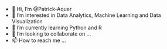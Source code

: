 - 👋 Hi, I’m @Patrick-Aquer
- 👀 I’m interested in Data Analytics, Machine Learning and Data Visualization
- 🌱 I’m currently learning Python and R
- 💞️ I’m looking to collaborate on ...
- 📫 How to reach me ...

<!---
Patrick-Aquer/Patrick-Aquer is a ✨ special ✨ repository because its `README.md` (this file) appears on your GitHub profile.
You can click the Preview link to take a look at your changes.
--->

